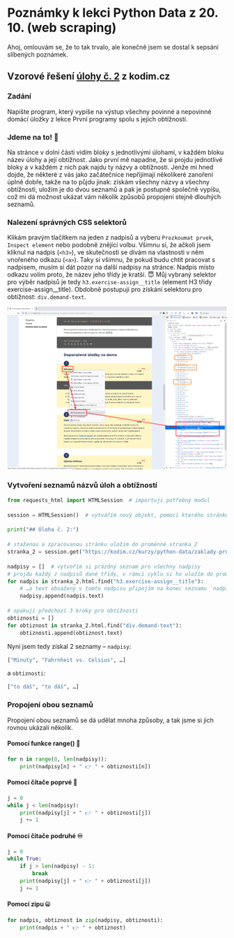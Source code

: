 # Poznámky k lekci Python Data z 20. 10. (web scraping)

Ahoj,
omlouvám se, že to tak trvalo, ale konečně jsem se dostal k sepsání slíbených poznámek.

## Vzorové řešení [úlohy č. 2](https://kodim.cz/kurzy/python-data-1/ziskavani-dat/webscraping/webscraping#excs%3Escraping-kodim.cz) z kodim.cz

### Zadání

Napište program, který vypíše na výstup všechny povinné a nepovinné domácí úložky z lekce První programy spolu s jejich obtížností.

### Jdeme na to! 💪

Na stránce v dolní části vidím bloky s jednotlivými úlohami, v každém bloku název úlohy a její obtížnost. Jako první mě napadne, že si projdu jednotlivé bloky a v každém z nich pak najdu ty názvy a obtížnosti. Jenže mi hned dojde, že některé z vás jako začátečnice nepřijímají několikeré zanoření úplně dobře, takže na to půjdu jinak: získám všechny názvy a všechny obtížnosti, uložím je do dvou seznamů a pak je postupně společně vypíšu, což mi dá možnost ukázat vám několik způsobů propojení stejně dlouhých seznamů.

### Nalezení správných CSS selektorů

Klikám pravým tlačítkem na jeden z nadpisů a vyberu `Prozkoumat prvek`, `Inspect element` nebo podobně znějící volbu. Všimnu si, že ačkoli jsem kliknul na nadpis (`<h3>`), ve skutečnosti se dívám na vlastnosti v něm vnořeného odkazu (`<a>`). Taky si všimnu, že pokud budu chtít pracovat s nadpisem, musím si dát pozor na další nadpisy na stránce. Nadpis místo odkazu volím proto, že název jeho třídy je kratší. 😇 Můj vybraný selektor pro výběr nadpisů je tedy `h3.exercise-assign__title` (element H3 třídy exercise-assign__title). Obdobně postupuji pro získání selektoru pro obtížnost: `div.demand-text`.

<img src="web_scraping.png" width="640">

### Vytvoření seznamů názvů úloh a obtížností

```py
from requests_html import HTMLSession  # importuji potřebný modul

session = HTMLSession()  # vytvářím nový objekt, pomocí kterého stránku stáhnu a zpracuju (parsuju)

print("## Úloha č. 2:")

# staženou a zpracovanou stránku uložím do proměnné stranka_2
stranka_2 = session.get("https://kodim.cz/kurzy/python-data/zaklady-programovani/prvni-programy/cteni-na-doma")  

nadpisy = []  # vytvořím si prázdný seznam pro všechny nadpisy
# projdu každý z nadpisů dané třídy, v rámci cyklu si ho uložím do proměnné `nadpis`…
for nadpis in stranka_2.html.find("h3.exercise-assign__title"):
    # …a text obsažený v tomto nadpisu připojím na konec seznamu `nadpisy`
    nadpisy.append(nadpis.text)

# opakuji předchozí 3 kroky pro obtížnosti
obtiznosti = []
for obtiznost in stranka_2.html.find("div.demand-text"):
    obtiznosti.append(obtiznost.text)
```

Nyní jsem tedy získal 2 seznamy – `nadpisy`:
```py
["Minuty", "Fahrnheit vs. Celsius", …]
```
a `obtiznosti`:
```py
["to dáš", "to dáš", …]
```

### Propojení obou seznamů

Propojení obou seznamů se dá udělat mnoha způsoby, a tak jsme si jich rovnou ukázali několik.

#### Pomocí funkce range() 🎯

```py
for n in range(0, len(nadpisy)):
    print(nadpisy[n] + " 👉 " + obtiznosti[n])
```

#### Pomocí čítače poprvé 🧮

```py
j = 0
while j < len(nadpisy):
    print(nadpisy[j] + " 👉 " + obtiznosti[j])
    j += 1
```

#### Pomocí čítače podruhé ♾️

```py
j = 0
while True:
    if j > len(nadpisy) - 1:
        break
    print(nadpisy[j] + " 👉 " + obtiznosti[j])
    j += 1
```

#### Pomocí zipu 🤐

```py
for nadpis, obtiznost in zip(nadpisy, obtiznosti):
    print(nadpis + " 👉 " + obtiznost)
```
